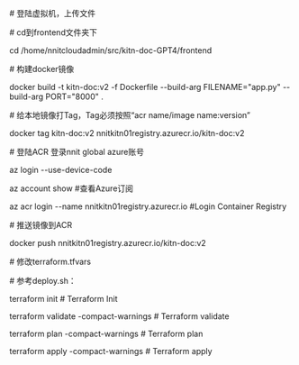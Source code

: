 \# 登陆虚拟机，上传文件

 

\# cd到frontend文件夹下

cd /home/nnitcloudadmin/src/kitn-doc-GPT4/frontend

 

\# 构建docker镜像

docker build -t kitn-doc:v2 -f Dockerfile --build-arg FILENAME="app.py" --build-arg PORT="8000" .

 

\# 给本地镜像打Tag，Tag必须按照“acr name/image name:version”

docker tag kitn-doc:v2 nnitkitn01registry.azurecr.io/kitn-doc:v2

 

\# 登陆ACR 登录nnit global azure账号

az login --use-device-code

 

az account show  #查看Azure订阅

 

az acr login --name nnitkitn01registry.azurecr.io #Login Container Registry

 

\# 推送镜像到ACR

docker push nnitkitn01registry.azurecr.io/kitn-doc:v2

 

\# 修改terraform.tfvars

 

\# 参考deploy.sh：

terraform init  # Terraform Init

 

terraform validate -compact-warnings    # Terraform validate

 

terraform plan -compact-warnings    # Terraform plan

 

terraform apply -compact-warnings   # Terraform apply

 

 